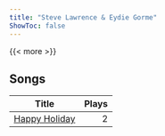 ```yaml
---
title: "Steve Lawrence & Eydie Gorme"
ShowToc: false
---
```


{{< more >}}

## Songs
Title | Plays 
----- | -----: 
[Happy Holiday](/songs/happy-holiday) | 2

